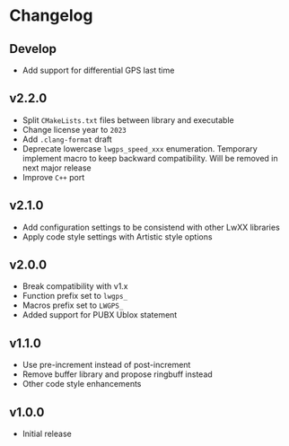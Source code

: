 # Changelog

## Develop

- Add support for differential GPS last time

## v2.2.0

- Split `CMakeLists.txt` files between library and executable
- Change license year to `2023`
- Add `.clang-format` draft
- Deprecate lowercase `lwgps_speed_xxx` enumeration. Temporary implement macro to keep backward compatibility. Will be removed in next major release
- Improve `C++` port

## v2.1.0

- Add configuration settings to be consistend with other LwXX libraries
- Apply code style settings with Artistic style options

## v2.0.0

- Break compatibility with v1.x
- Function prefix set to `lwgps_`
- Macros prefix set to `LWGPS_`
- Added support for PUBX Ublox statement

## v1.1.0

- Use pre-increment instead of post-increment
- Remove buffer library and propose ringbuff instead
- Other code style enhancements

## v1.0.0

- Initial release

